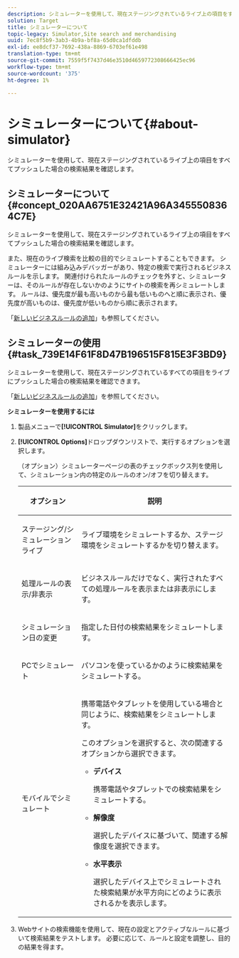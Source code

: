 ```yaml
---
description: シミュレーターを使用して、現在ステージングされているライブ上の項目をすべてプッシュした場合の検索結果を確認します。
solution: Target
title: シミュレーターについて
topic-legacy: Simulator,Site search and merchandising
uuid: 7ec8f5b9-3ab3-4b9a-bf8a-65d0ca1dfddb
exl-id: ee8dcf37-7692-438a-8869-6703ef61e498
translation-type: tm+mt
source-git-commit: 7559f5f7437d46e3510d4659772308666425ec96
workflow-type: tm+mt
source-wordcount: '375'
ht-degree: 1%

---
```


# シミュレーターについて{#about-simulator}

シミュレーターを使用して、現在ステージングされているライブ上の項目をすべてプッシュした場合の検索結果を確認します。

## シミュレーターについて{#concept_020AA6751E32421A96A3455508364C7E}

シミュレーターを使用して、現在ステージングされているライブ上の項目をすべてプッシュした場合の検索結果を確認します。

また、現在のライブ検索を比較の目的でシミュレートすることもできます。 シミュレーターには組み込みデバッガーがあり、特定の検索で実行されるビジネスルールを示します。 関連付けられたルールのチェックを外すと、シミュレーターは、そのルールが存在しないかのようにサイトの検索を再シミュレートします。 ルールは、優先度が最も高いものから最も低いものへと順に表示され、優先度が高いものは、優先度が低いものから順に表示されます。

「[新しいビジネスルールの追加](c-about-rules-menu/c-about-business-rules.md#task_BD3B31ED48BB4B1B8F1DCD3BFA2528E7)」も参照してください。

## シミュレーターの使用{#task_739E14F61F8D47B196515F815E3F3BD9}

シミュレーターを使用して、現在ステージングされているすべての項目をライブにプッシュした場合の検索結果を確認できます。

「[新しいビジネスルールの追加](c-about-rules-menu/c-about-business-rules.md#task_BD3B31ED48BB4B1B8F1DCD3BFA2528E7)」を参照してください。

**シミュレーターを使用するには**

1. 製品メニューで&#x200B;**[!UICONTROL Simulator]**&#x200B;をクリックします。
1. **[!UICONTROL Options]**&#x200B;ドロップダウンリストで、実行するオプションを選択します。

   <!-- 
   
   r_simulator_page_options.xml
   
   -->

   （オプション）シミュレーターページの表のチェックボックス列を使用して、シミュレーション内の特定のルールのオン/オフを切り替えます。

   <table> 
    <thead> 
      <tr> 
      <th colname="col1" class="entry"> <p>オプション </p> </th> 
      <th colname="col2" class="entry"> <p>説明 </p> </th> 
      </tr> 
    </thead>
    <tbody> 
      <tr> 
      <td colname="col1"> <p><span class="uicontrol">ステージング/シミュレーションライブ</span> </p> </td> 
      <td colname="col2"> <p>ライブ環境をシミュレートするか、ステージ環境をシミュレートするかを切り替えます。 </p> </td> 
      </tr> 
      <tr> 
      <td colname="col1"> <p><span class="uicontrol">処理ルールの表示/非表示</span> </p> </td> 
      <td colname="col2"> <p>ビジネスルールだけでなく、実行されたすべての処理ルールを表示または非表示にします。 </p> </td> 
      </tr> 
      <tr> 
      <td colname="col1"> <p><span class="uicontrol">シミュレーション日の変更</span> </p> </td> 
      <td colname="col2"> <p>指定した日付の検索結果をシミュレートします。 </p> </td> 
      </tr> 
      <tr> 
      <td colname="col1"> <p><span class="uicontrol">PCでシミュレート</span> </p> </td> 
      <td colname="col2"> <p>パソコンを使っているかのように検索結果をシミュレートする。 </p> </td> 
      </tr> 
      <tr> 
      <td colname="col1"> <p><span class="uicontrol">モバイルでシミュレート</span> </p> </td> 
      <td colname="col2"> <p>携帯電話やタブレットを使用している場合と同じように、検索結果をシミュレートします。 </p> <p>このオプションを選択すると、次の関連するオプションから選択できます。 </p> 
        <ul id="ul_2A9901418212486A8EE67A78CB99CBE4"> 
        <li id="li_B210E954DF0D44C397718112C72C2103"> <b><span class="uicontrol">デバイス</span></b> <p>携帯電話やタブレットでの検索結果をシミュレートする。 </p> </li> 
        <li id="li_90B64EAA0B57446A90CE22172E703594"> <b><span class="uicontrol">解像度</span></b> <p>選択したデバイスに基づいて、関連する解像度を選択できます。 </p> </li> 
        <li id="li_042AF9FA3FA846EDB48F7296DB361515"> <b><span class="uicontrol">水平表示</span></b> <p>選択したデバイス上でシミュレートされた検索結果が水平方向にどのように表示されるかを表示します。 </p> </li> 
        </ul> </td> 
      </tr> 
    </tbody> 
    </table>

1. Webサイトの検索機能を使用して、現在の設定とアクティブなルールに基づいて検索結果をテストします。 必要に応じて、ルールと設定を調整し、目的の結果を得ます。
